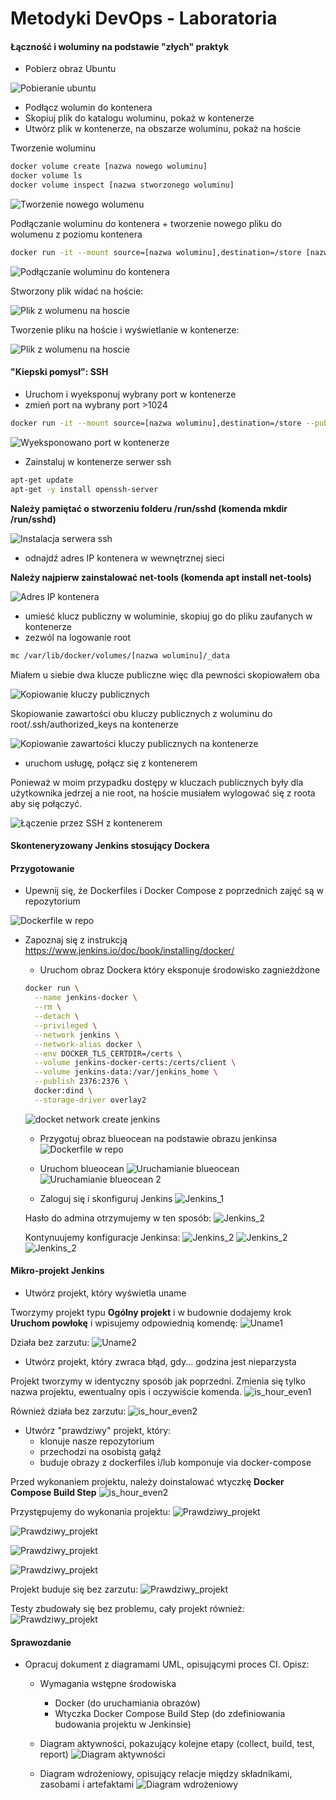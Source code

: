 # Metodyki DevOps - Laboratoria

#### Łączność i woluminy na podstawie "złych" praktyk

* Pobierz obraz Ubuntu

![Pobieranie ubuntu](screenshots/1.PNG)

* Podłącz wolumin do kontenera
* Skopiuj plik do katalogu woluminu, pokaż w kontenerze
* Utwórz plik w kontenerze, na obszarze woluminu, pokaż na hoście

Tworzenie woluminu

```sh
docker volume create [nazwa nowego woluminu]
docker volume ls
docker volume inspect [nazwa stworzonego woluminu]
```

![Tworzenie nowego wolumenu](screenshots/2.PNG)


Podłączanie woluminu do kontenera + tworzenie nowego pliku do wolumenu z poziomu kontenera

```sh
docker run -it --mount source=[nazwa woluminu],destination=/store [nazwa obrazu]
```
![Podłączanie woluminu do kontenera](screenshots/3.PNG)

Stworzony plik widać na hoście:

![Plik z wolumenu na hoscie](screenshots/4.PNG)

Tworzenie pliku na hoście i wyświetlanie w kontenerze:

![Plik z wolumenu na hoscie](screenshots/5.PNG)

#### "Kiepski pomysł": SSH
* Uruchom i wyeksponuj wybrany port w kontenerze
* zmień port na wybrany port >1024

```sh
docker run -it --mount source=[nazwa woluminu],destination=/store --publish [port_na_hoście]:[port_kontenera] [nazwa obrazu]
```
![Wyeksponowano port w kontenerze](screenshots/6.PNG)

* Zainstaluj w kontenerze serwer ssh

```sh
apt-get update
apt-get -y install openssh-server
```
**Należy pamiętać o stworzeniu folderu /run/sshd (komenda mkdir /run/sshd)**

![Instalacja serwera ssh](screenshots/7.PNG)

* odnajdź adres IP kontenera w wewnętrznej sieci

**Należy najpierw zainstalować net-tools (komenda apt install net-tools)**

![Adres IP kontenera](screenshots/8.PNG)


* umieść klucz publiczny w woluminie, skopiuj go do pliku zaufanych w kontenerze
* zezwól na logowanie root

```sh
mc /var/lib/docker/volumes/[nazwa woluminu]/_data
```
Miałem u siebie dwa klucze publiczne więc dla pewności skopiowałem oba

![Kopiowanie kluczy publicznych](screenshots/9.PNG)

Skopiowanie zawartości obu kluczy publicznych z woluminu do root/.ssh/authorized_keys na kontenerze

![Kopiowanie zawartości kluczy publicznych na kontenerze](screenshots/10.PNG)

* uruchom usługę, połącz się z kontenerem

Ponieważ w moim przypadku dostępy w kluczach publicznych były dla użytkownika jedrzej a nie root, na hoście musiałem wylogować się z roota aby się połączyć.

![Łączenie przez SSH z kontenerem](screenshots/11.PNG)


#### Skonteneryzowany Jenkins stosujący Dockera

#### Przygotowanie
* Upewnij się, że Dockerfiles i Docker Compose z poprzednich zajęć są w repozytorium

![Dockerfile w repo](screenshots/12.PNG)

* Zapoznaj się z instrukcją https://www.jenkins.io/doc/book/installing/docker/
  * Uruchom obraz Dockera który eksponuje środowisko zagnieżdżone


  ```sh
  docker run \
    --name jenkins-docker \
    --rm \
    --detach \
    --privileged \
    --network jenkins \
    --network-alias docker \
    --env DOCKER_TLS_CERTDIR=/certs \
    --volume jenkins-docker-certs:/certs/client \
    --volume jenkins-data:/var/jenkins_home \
    --publish 2376:2376 \
    docker:dind \
    --storage-driver overlay2
  ```

  ![docket network create jenkins](screenshots/13.PNG)

  * Przygotuj obraz blueocean na podstawie obrazu jenkinsa
  ![Dockerfile w repo](screenshots/14.PNG)


  * Uruchom blueocean
  ![Uruchamianie blueocean](screenshots/15.PNG)
  ![Uruchamianie blueocean 2](screenshots/16.PNG)

  * Zaloguj się i skonfiguruj Jenkins
  ![Jenkins_1](screenshots/17.PNG)

  Hasło do admina otrzymujemy w ten sposób:
  ![Jenkins_2](screenshots/18.PNG)

  Kontynuujemy konfiguracje Jenkinsa:
  ![Jenkins_2](screenshots/19.PNG)
  ![Jenkins_2](screenshots/20.PNG)
  ![Jenkins_2](screenshots/21.PNG)


#### Mikro-projekt Jenkins
* Utwórz projekt, który wyświetla uname

Tworzymy projekt typu **Ogólny projekt** i w budownie dodajemy krok **Uruchom powłokę** i wpisujemy odpowiednią komendę:
![Uname1](screenshots/22.PNG)

Działa bez zarzutu:
![Uname2](screenshots/23.PNG)

* Utwórz projekt, który zwraca błąd, gdy... godzina jest nieparzysta

Projekt tworzymy w identyczny sposób jak poprzedni. Zmienia się tylko nazwa projektu, ewentualny opis i oczywiście komenda.
![is_hour_even1](screenshots/24.PNG)

Również działa bez zarzutu:
![is_hour_even2](screenshots/25.PNG)

* Utwórz "prawdziwy" projekt, który:
  * klonuje nasze repozytorium
  * przechodzi na osobistą gałąź
  * buduje obrazy z dockerfiles i/lub komponuje via docker-compose

Przed wykonaniem projektu, należy doinstalować wtyczkę **Docker Compose Build Step**
![is_hour_even2](screenshots/26.PNG)

Przystępujemy do wykonania projektu:
![Prawdziwy_projekt](screenshots/27.PNG)

![Prawdziwy_projekt](screenshots/28.PNG)

![Prawdziwy_projekt](screenshots/29.PNG)

![Prawdziwy_projekt](screenshots/30.PNG)

Projekt buduje się bez zarzutu:
![Prawdziwy_projekt](screenshots/31.PNG)

Testy zbudowały się bez problemu, cały projekt również:
![Prawdziwy_projekt](screenshots/32.PNG)


#### Sprawozdanie
* Opracuj dokument z diagramami UML, opisującymi proces CI. Opisz:
  * Wymagania wstępne środowiska
    * Docker (do uruchamiania obrazów)
    * Wtyczka Docker Compose Build Step (do zdefiniowania budowania projektu w Jenkinsie)
  * Diagram aktywności, pokazujący kolejne etapy (collect, build, test, report)
  ![Diagram aktywności](screenshots/Diagram_aktywnosci.jpg)

  * Diagram wdrożeniowy, opisujący relacje między składnikami, zasobami i artefaktami
  ![Diagram wdrożeniowy](screenshots/Diagram_wdrozeniowy.jpg)
